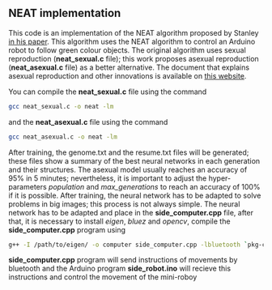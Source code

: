 ## NEAT implementation
This code is an implementation of the NEAT algorithm proposed by Stanley [in his paper](http://nn.cs.utexas.edu/downloads/papers/stanley.ec02.pdf). This algorithm uses the NEAT algorithm to control an Arduino robot to follow green colour objects. The original algorithm uses sexual reproduction  (**neat_sexual.c** file); this work proposes asexual reproduction (**neat_asexual.c** file) as a better alternative. The document that explains asexual reproduction and other innovations is available on [this website](https://sites.google.com/site/degreethesislorenaguachi/2020-joseph-gonzalez-self-driving-mini-robot-using-neat-algorithm). 


You can compile the **neat_sexual.c** file using the command 
```bash
gcc neat_sexual.c -o neat -lm
```
and the **neat_asexual.c** file using the command
```bash
gcc neat_asexual.c -o neat -lm
```
After training, the genome.txt and the resume.txt files will be generated; these files show a summary of the best neural networks in each generation and their structures. The asexual model usually reaches an accuracy of 95% in 5 minutes; nevertheless, it is important to adjust the hyper-parameters *population* and *max_generations* to reach an accuracy of 100% if it is possible. After training, the neural network has to be adapted to solve problems in big images; this process is not always simple. The neural network has to be adapted and place in the **side_computer.cpp** file, after that, it is necessary to install *eigen*, *bluez* and *opencv*, compile the **side_computer.cpp** program using
```bash
g++ -I /path/to/eigen/ -o computer side_computer.cpp -lbluetooth `pkg-config --cflags --libs opencv`
```
**side_computer.cpp** program will send instructions of movements by bluetooth and the Arduino program  **side_robot.ino** will recieve this instructions and control the movement of the mini-roboy
